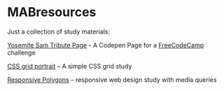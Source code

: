 # MABresources

Just a collection of study materials:

[Yosemite Sam Tribute Page](https://codepen.io/MABosshart/full/aEeLbg/) - A Codepen Page for a [FreeCodeCamp](https://www.freecodecamp.org/challenges/build-a-personal-portfolio-webpage) challenge

[CSS grid portrait](https://codepen.io/MABosshart/full/ddyVXx/) – A simple CSS grid study

[Responsive Polygons](https://codepen.io/MABosshart/full/bLNBjW/) – responsive web design study with media queries